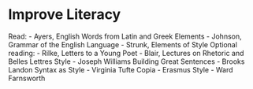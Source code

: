 # Improve Literacy
Read: - Ayers, English Words from Latin and Greek Elements - Johnson, Grammar of the English Language - Strunk, Elements of Style Optional reading: - Rilke, Letters to a Young Poet - Blair, Lectures on Rhetoric and Belles Lettres
Style - Joseph Williams Building Great Sentences - Brooks Landon Syntax as Style - Virginia Tufte Copia - Erasmus Style - Ward Farnsworth